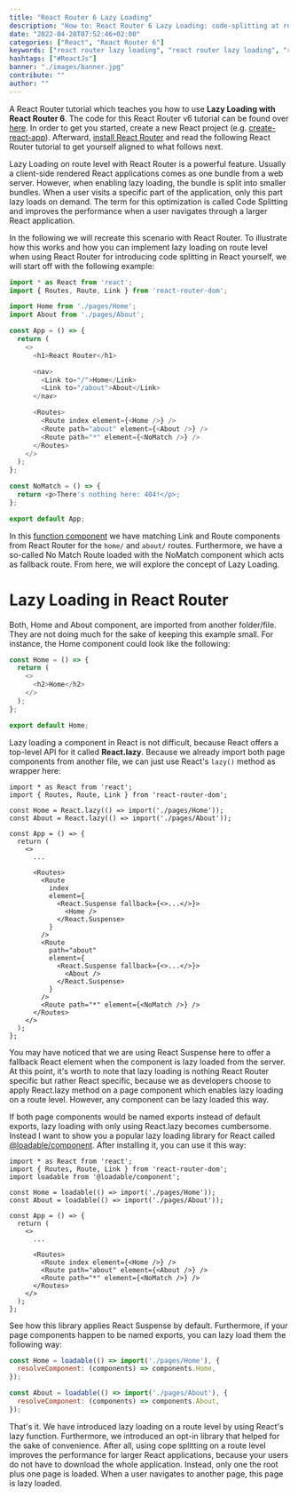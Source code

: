 ```yaml
---
title: "React Router 6 Lazy Loading"
description: "How to: React Router 6 Lazy Loading: code-splitting at route level helps you lazy-load just the things that are needed by the user, which dramatically improves the performance ..."
date: "2022-04-20T07:52:46+02:00"
categories: ["React", "React Router 6"]
keywords: ["react router lazy loading", "react router lazy loading", "react router 6"]
hashtags: ["#ReactJs"]
banner: "./images/banner.jpg"
contribute: ""
author: ""
---
```


<Sponsorship />

A React Router tutorial which teaches you how to use **Lazy Loading with React Router 6**. The code for this React Router v6 tutorial can be found over [here](https://github.com/the-road-to-learn-react/react-router-6-examples). In order to get you started, create a new React project (e.g. [create-react-app](https://github.com/facebook/create-react-app)). Afterward, [install React Router](https://reactrouter.com/docs/en/v6/getting-started/installation#basic-installation) and read the following React Router tutorial to get yourself aligned to what follows next.

<ReadMore label="React Router 6 Introduction" link="/react-router/" />

Lazy Loading on route level with React Router is a powerful feature. Usually a client-side rendered React applications comes as one bundle from a web server. However, when enabling lazy loading, the bundle is split into smaller bundles. When a user visits a specific part of the application, only this part lazy loads on demand. The term for this optimization is called Code Splitting and improves the performance when a user navigates through a larger React application.

In the following we will recreate this scenario with React Router. To illustrate how this works and how you can implement lazy loading on route level when using React Router for introducing code splitting in React yourself, we will start off with the following example:

```javascript
import * as React from 'react';
import { Routes, Route, Link } from 'react-router-dom';

import Home from './pages/Home';
import About from './pages/About';

const App = () => {
  return (
    <>
      <h1>React Router</h1>

      <nav>
        <Link to="/">Home</Link>
        <Link to="/about">About</Link>
      </nav>

      <Routes>
        <Route index element={<Home />} />
        <Route path="about" element={<About />} />
        <Route path="*" element={<NoMatch />} />
      </Routes>
    </>
  );
};

const NoMatch = () => {
  return <p>There's nothing here: 404!</p>;
};

export default App;
```

In this [function component](/react-function-component/) we have matching Link and Route components from React Router for the `home/` and `about/` routes. Furthermore, we have a so-called No Match Route loaded with the NoMatch component which acts as fallback route. From here, we will explore the concept of Lazy Loading.

# Lazy Loading in React Router

Both, Home and About component, are imported from another folder/file. They are not doing much for the sake of keeping this example small. For instance, the Home component could look like the following:

```javascript
const Home = () => {
  return (
    <>
      <h2>Home</h2>
    </>
  );
};

export default Home;
```

Lazy loading a component in React is not difficult, because React offers a top-level API for it called **React.lazy**. Because we already import both page components from another file, we can just use React's `lazy()` method as wrapper here:

```javascript{4-5,16,18,24,26}
import * as React from 'react';
import { Routes, Route, Link } from 'react-router-dom';

const Home = React.lazy(() => import('./pages/Home'));
const About = React.lazy(() => import('./pages/About'));

const App = () => {
  return (
    <>
      ...

      <Routes>
        <Route
          index
          element={
            <React.Suspense fallback={<>...</>}>
              <Home />
            </React.Suspense>
          }
        />
        <Route
          path="about"
          element={
            <React.Suspense fallback={<>...</>}>
              <About />
            </React.Suspense>
          }
        />
        <Route path="*" element={<NoMatch />} />
      </Routes>
    </>
  );
};
```

You may have noticed that we are using React Suspense here to offer a fallback React element when the component is lazy loaded from the server. At this point, it's worth to note that lazy loading is nothing React Router specific but rather React specific, because we as developers choose to apply React.lazy method on a page component which enables lazy loading on a route level. However, any component can be lazy loaded this way.

<ReadMore label="React Folder/File Structure" link="/react-folder-structure/" />

If both page components would be named exports instead of default exports, lazy loading with only using React.lazy becomes cumbersome. Instead I want to show you a popular lazy loading library for React called [@loadable/component](https://github.com/gregberge/loadable-components). After installing it, you can use it this way:

```javascript{3,5-6,14-15}
import * as React from 'react';
import { Routes, Route, Link } from 'react-router-dom';
import loadable from '@loadable/component';

const Home = loadable(() => import('./pages/Home'));
const About = loadable(() => import('./pages/About'));

const App = () => {
  return (
    <>
      ...

      <Routes>
        <Route index element={<Home />} />
        <Route path="about" element={<About />} />
        <Route path="*" element={<NoMatch />} />
      </Routes>
    </>
  );
};
```

See how this library applies React Suspense by default. Furthermore, if your page components happen to be named exports, you can lazy load them the following way:

```javascript
const Home = loadable(() => import('./pages/Home'), {
  resolveComponent: (components) => components.Home,
});

const About = loadable(() => import('./pages/About'), {
  resolveComponent: (components) => components.About,
});
```

That's it. We have introduced lazy loading on a route level by using React's lazy function. Furthermore, we introduced an opt-in library that helped for the sake of convenience. After all, using cope splitting on a route level improves the performance for larger React applications, because your users do not have to download the whole application. Instead, only one the root plus one page is loaded. When a user navigates to another page, this page is lazy loaded.